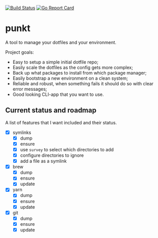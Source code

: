 [![Build Status](https://travis-ci.org/mbark/punkt.svg?branch=master)](https://travis-ci.org/mbark/punkt) [![Go Report Card](https://goreportcard.com/badge/mbark/punkt)](https://goreportcard.com/report/mbark/punkt)

# punkt
A tool to manage your dotfiles and your environment.

Project goals:
- Easy to setup a simple initial dotfile repo;
- Easily scale the dotfiles as the config gets more complex;
- Back up what packages to install from which package manager;
- Easily bootstrap a new environment on a clean system;
- Reliable and robust, when something fails it should do so with clear error messages;
- Good looking CLI-app that you want to use.

## Current status and roadmap
A list of features that I want included and their status. 

- [x] symlinks
  - [x] dump
  - [x] ensure
  - [x] use `survey` to select which directories to add
  - [x] configure directories to ignore
  - [x] add a file as a symlink
- [x] brew
  - [x] dump
  - [x] ensure
  - [x] update
- [x] yarn
  - [x] dump
  - [x] ensure
  - [x] update
- [x] git
  - [x] dump
  - [x] ensure
  - [x] update
